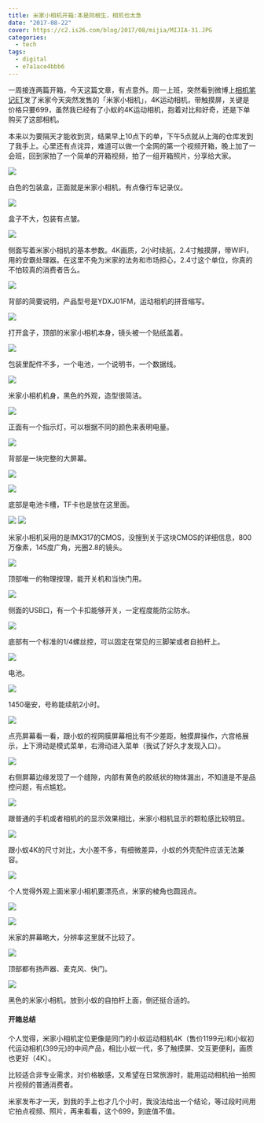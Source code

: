 ```yaml
---
title: 米家小相机开箱:本是同根生，相煎也太急
date: "2017-08-22"
cover: https://c2.is26.com/blog/2017/08/mijia/MIJIA-31.JPG
categories:
  - tech
tags:
  - digital
  - e7a1ace4bbb6
---
```


一周接连两篇开箱，今天这篇文章，有点意外。周一上班，突然看到微博上[相机笔记ET](https://weibo.com/etphotos)发了米家今天突然发售的「米家小相机」，4K运动相机，带触摸屏，关键是价格只要699，虽然我已经有了小蚁的4K运动相机，抱着对比和好奇，还是下单购买了这部相机。

本来以为要隔天才能收到货，结果早上10点下的单，下午5点就从上海的仓库发到了我手上。心里还有点诧异，难道可以做一个全网的第一个视频开箱，晚上加了一会班，回到家拍了一个简单的开箱视频，拍了一组开箱照片，分享给大家。

![](https://c2.is26.com/blog/2017/08/mijia/MIJIA-31.JPG)

白色的包装盒，正面就是米家小相机，有点像行车记录仪。

![](https://c2.is26.com/blog/2017/08/mijia/MIJIA-32.JPG)

盒子不大，包装有点皱。

![](https://c2.is26.com/blog/2017/08/mijia/MIJIA-33.JPG)

侧面写着米家小相机的基本参数。4K画质，2小时续航，2.4寸触摸屏，带WIFI，用的安霸处理器。在这里不免为米家的法务和市场担心，2.4寸这个单位，你真的不怕较真的消费者告么。

![](https://c2.is26.com/blog/2017/08/mijia/MIJIA-34.JPG)

背部的简要说明，产品型号是YDXJ01FM，运动相机的拼音缩写。

![](https://c2.is26.com/blog/2017/08/mijia/MIJIA-35.JPG)

打开盒子，顶部的米家小相机本身，镜头被一个贴纸盖着。

![](https://c2.is26.com/blog/2017/08/mijia/MIJIA-1.JPG)

包装里配件不多，一个电池，一个说明书，一个数据线。

![](https://c2.is26.com/blog/2017/08/mijia/MIJIA-2.JPG)

米家小相机机身，黑色的外观，造型很简洁。

![](https://c2.is26.com/blog/2017/08/mijia/MIJIA-16.JPG)

正面有一个指示灯，可以根据不同的颜色来表明电量。

![](https://c2.is26.com/blog/2017/08/mijia/MIJIA-3.JPG)

背部是一块完整的大屏幕。

![](https://c2.is26.com/blog/2017/08/mijia/MIJIA-4.JPG)

![](https://c2.is26.com/blog/2017/08/mijia/MIJIA-15.JPG)

底部是电池卡槽，TF卡也是放在这里面。

![](https://c2.is26.com/blog/2017/08/mijia/MIJIA-12.JPG) ![](https://c2.is26.com/blog/2017/08/mijia/MIJIA-6.JPG)

米家小相机采用的是IMX317的CMOS，没搜到关于这块CMOS的详细信息，800万像素，145度广角，光圈2.8的镜头。

![](https://c2.is26.com/blog/2017/08/mijia/MIJIA-8.JPG)

顶部唯一的物理按理，能开关机和当快门用。

![](https://c2.is26.com/blog/2017/08/mijia/MIJIA-9.JPG)

侧面的USB口，有一个卡扣能够开关，一定程度能防尘防水。

![](https://c2.is26.com/blog/2017/08/mijia/MIJIA-11.JPG)

底部有一个标准的1/4螺丝控，可以固定在常见的三脚架或者自拍杆上。

![](https://c2.is26.com/blog/2017/08/mijia/MIJIA-13.JPG)

电池。

![](https://c2.is26.com/blog/2017/08/mijia/MIJIA-14.JPG)

1450毫安，号称能续航2小时。

![](https://c2.is26.com/blog/2017/08/mijia/MIJIA-18.JPG)

点亮屏幕看一看，跟小蚁的视网膜屏幕相比有不少差距，触摸屏操作，六宫格展示，上下滑动是模式菜单，右滑动进入菜单（我试了好久才发现入口）。

![](https://c2.is26.com/blog/2017/08/mijia/MIJIA-37.JPG)

右侧屏幕边缘发现了一个缝隙，内部有黄色的胶纸状的物体漏出，不知道是不是品控问题，有点尴尬。

![](https://c2.is26.com/blog/2017/08/mijia/MIJIA-19.JPG)

跟普通的手机或者相机的的显示效果相比，米家小相机显示的颗粒感比较明显。

![](https://c2.is26.com/blog/2017/08/mijia/MIJIA-21.JPG)

跟小蚁4K的尺寸对比，大小差不多，有细微差异，小蚁的外壳配件应该无法兼容。

![](https://c2.is26.com/blog/2017/08/mijia/MIJIA-22.JPG)

个人觉得外观上面米家小相机要漂亮点，米家的棱角也圆润点。

![](https://c2.is26.com/blog/2017/08/mijia/MIJIA-25.JPG)

![](https://c2.is26.com/blog/2017/08/mijia/MIJIA-26.JPG)

米家的屏幕略大，分辨率这里就不比较了。

![](https://c2.is26.com/blog/2017/08/mijia/MIJIA-27.JPG)

顶部都有扬声器、麦克风、快门。

![](https://c2.is26.com/blog/2017/08/mijia/MIJIA-28.JPG)

黑色的米家小相机，放到小蚁的自拍杆上面，倒还挺合适的。

#### 开箱总结

个人觉得，米家小相机定位更像是同门的小蚁运动相机4K（售价1199元)和小蚁初代运动相机(399元)的中间产品，相比小蚁一代，多了触摸屏、交互更便利，画质也更好（4K）。

比较适合非专业需求，对价格敏感，又希望在日常旅游时，能用运动相机拍一拍照片视频的普通消费者。

米家发布才一天，到我的手上也才几个小时，我没法给出一个结论，等过段时间用它拍点视频、照片，再来看看，这个699，到底值不值。
